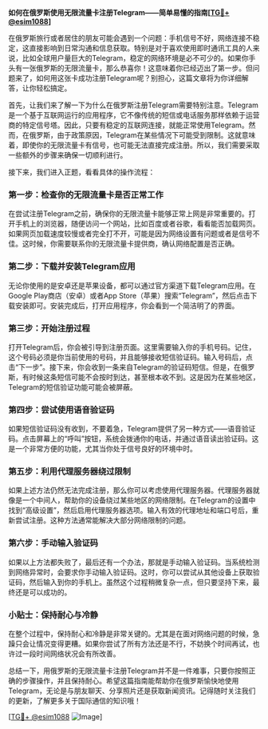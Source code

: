 **如何在俄罗斯使用无限流量卡注册Telegram——简单易懂的指南[[TG💪+ @esim1088](https://t.me/s/esim1088)]**

在俄罗斯旅行或者居住的朋友可能会遇到一个问题：手机信号不好，网络连接不稳定，这直接影响到日常沟通和信息获取。特别是对于喜欢使用即时通讯工具的人来说，比如全球用户量巨大的Telegram，稳定的网络环境是必不可少的。如果你手头有一张俄罗斯的无限流量卡，那么恭喜你！这意味着你已经迈出了第一步。但问题来了，如何用这张卡成功注册Telegram呢？别担心，这篇文章将为你详细解答，让你轻松搞定。

首先，让我们来了解一下为什么在俄罗斯注册Telegram需要特别注意。Telegram是一个基于互联网运行的应用程序，它不像传统的短信或电话服务那样依赖于运营商的特定信号塔。因此，只要有稳定的互联网连接，就能正常使用Telegram。然而，在俄罗斯，由于政策原因，Telegram在某些情况下可能受到限制。这就意味着，即使你的无限流量卡有信号，也可能无法直接完成注册。所以，我们需要采取一些额外的步骤来确保一切顺利进行。

接下来，我们进入正题，看看具体的操作流程：

### 第一步：检查你的无限流量卡是否正常工作

在尝试注册Telegram之前，确保你的无限流量卡能够正常上网是非常重要的。打开手机上的浏览器，随便访问一个网站，比如百度或者谷歌，看看能否加载网页。如果网页加载速度较慢或者完全打不开，可能是因为网络设置有问题或者是信号不佳。这时候，你需要联系你的无限流量卡提供商，确认网络配置是否正确。

### 第二步：下载并安装Telegram应用

无论你使用的是安卓还是苹果设备，都可以通过官方渠道下载Telegram应用。在Google Play商店（安卓）或者App Store（苹果）搜索“Telegram”，然后点击下载安装即可。安装完成后，打开应用程序，你会看到一个简洁明了的界面。

### 第三步：开始注册过程

打开Telegram后，你会被引导到注册页面。这里需要输入你的手机号码。记住，这个号码必须是你当前使用的号码，并且能够接收短信验证码。输入号码后，点击“下一步”。接下来，你会收到一条来自Telegram的验证码短信。但是，在俄罗斯，有时候这条短信可能不会按时到达，甚至根本收不到。这是因为在某些地区，Telegram的短信验证功能可能会被屏蔽。

### 第四步：尝试使用语音验证码

如果短信验证码没有收到，不要着急，Telegram提供了另一种方式——语音验证码。点击屏幕上的“呼叫”按钮，系统会拨通你的电话，并通过语音读出验证码。这是一个非常方便的功能，尤其当你处于信号良好的环境中时。

### 第五步：利用代理服务器绕过限制

如果上述方法仍然无法完成注册，那么你可以考虑使用代理服务器。代理服务器就像是一个中间人，帮助你的设备绕过某些地区的网络限制。在Telegram的设置中找到“高级设置”，然后启用代理服务器选项。输入有效的代理地址和端口号后，重新尝试注册。这种方法通常能解决大部分网络限制的问题。

### 第六步：手动输入验证码

如果以上方法都失败了，最后还有一个办法，那就是手动输入验证码。当系统检测到网络异常时，会要求你手动输入验证码。这时，你可以尝试从其他设备上获取验证码，然后输入到你的手机上。虽然这个过程稍微复杂一点，但只要坚持下来，最终还是可以成功的。

### 小贴士：保持耐心与冷静

在整个过程中，保持耐心和冷静是非常关键的。尤其是在面对网络问题的时候，急躁只会让情况变得更糟。如果你尝试了所有方法还是不行，不妨换个时间再试，也许过一段时间网络状况会有所改善。

总结一下，用俄罗斯的无限流量卡注册Telegram并不是一件难事，只要你按照正确的步骤操作，并且保持耐心。希望这篇指南能帮助你在俄罗斯愉快地使用Telegram，无论是与朋友聊天、分享照片还是获取新闻资讯。记得随时关注我们的更新，了解更多关于国际通信的知识哦！

[[TG💪+ @esim1088](https://t.me/s/esim1088) ![Image](https://i.postimg.cc/4NQfJmqS/Snipaste-2025-05-13-00-14-12.png)]